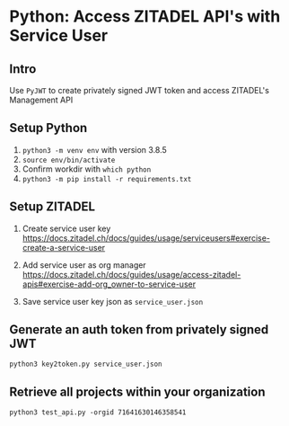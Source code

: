 # Python: Access ZITADEL API's with Service User

## Intro

Use `PyJWT` to create privately signed JWT token and access ZITADEL's Management API

## Setup Python
1. `python3 -m venv env` with version 3.8.5
2. `source env/bin/activate`
3. Confirm workdir with `which python`
4. `python3 -m pip install -r requirements.txt`

## Setup ZITADEL

1. Create service user key
https://docs.zitadel.ch/docs/guides/usage/serviceusers#exercise-create-a-service-user

2. Add service user as org manager
https://docs.zitadel.ch/docs/guides/usage/access-zitadel-apis#exercise-add-org_owner-to-service-user

3. Save service user key json as `service_user.json`

## Generate an auth token from privately signed JWT

`python3 key2token.py service_user.json`

## Retrieve all projects within your organization

`python3 test_api.py -orgid 71641630146358541`
